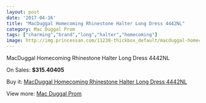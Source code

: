 ```yaml
---
layout: post
date: '2017-04-16'
title: "MacDuggal Homecoming Rhinestone Halter Long Dress 4442NL"
category: Mac Duggal Prom
tags: ["charming","brand","long","halter","homecoming"]
image: http://img.princessan.com/11238-thickbox_default/macduggal-homecoming-rhinestone-halter-long-dress-4442nl.jpg
---
```

MacDuggal Homecoming Rhinestone Halter Long Dress 4442NL

On Sales: **$315.40405**
<a href="https://www.princessan.com/en/mac-duggal-prom/5154-macduggal-homecoming-rhinestone-halter-long-dress-4442nl.html"><amp-img layout="responsive" width="600" height="600" src="//img.princessan.com/11238-thickbox_default/macduggal-homecoming-rhinestone-halter-long-dress-4442nl.jpg" alt="MacDuggal Homecoming Rhinestone Halter Long Dress 4442NL 0" /></a>

Buy it: [MacDuggal Homecoming Rhinestone Halter Long Dress 4442NL](https://www.princessan.com/en/mac-duggal-prom/5154-macduggal-homecoming-rhinestone-halter-long-dress-4442nl.html "MacDuggal Homecoming Rhinestone Halter Long Dress 4442NL")

View more: [Mac Duggal Prom](https://www.princessan.com/en/42-mac-duggal-prom "Mac Duggal Prom")
